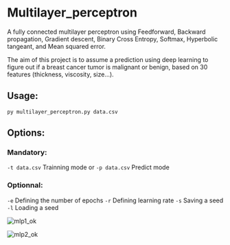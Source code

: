 # Multilayer_perceptron

A fully connected multilayer perceptron using Feedforward, Backward propagation, Gradient descent, Binary Cross Entropy, Softmax, Hyperbolic tangeant, and Mean squared error.

The aim of this project is to assume a prediction using deep learning to figure out if a breast cancer tumor is malignant or benign, based on 30 features (thickness, viscosity, size...).

## Usage:

```py multilayer_perceptron.py data.csv```

## Options:
### Mandatory:
```-t data.csv``` Trainning mode
or
```-p data.csv``` Predict mode

### Optionnal:
```-e``` Defining the number of epochs
```-r``` Defining learning rate
```-s``` Saving a seed
```-l``` Loading a seed

![mlp1_ok](https://user-images.githubusercontent.com/40288838/74127464-06123900-4bdb-11ea-8acc-38985de01a4c.png)

![mlp2_ok](https://user-images.githubusercontent.com/40288838/74127470-090d2980-4bdb-11ea-8b0c-21e2cfb98f3c.png)
